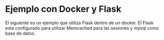 # Ejemplo con Docker y Flask

El siguiente es un ejemplo que utiliza Flask dentro de un docker.
El Flask esta configurado para utilizar Memcached para las sesiones y mysql como base de datos.


